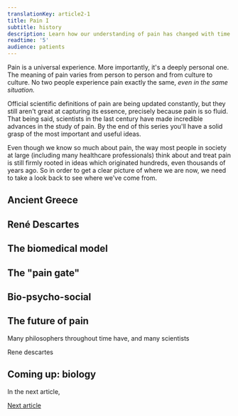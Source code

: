 ```yaml
---
translationKey: article2-1
title: Pain I
subtitle: history
description: Learn how our understanding of pain has changed with time and the ways these historical beliefs influence us to this day.
readtime: '5'
audience: patients
---
```


Pain is a universal experience. More importantly, it's a deeply personal one. The meaning of pain varies from person to person and from culture to culture. No two people experience pain exactly the same, *even in the same situation.*

Official scientific definitions of pain are being updated constantly, but they still aren't great at capturing its essence, precisely because pain is so fluid. That being said, scientists in the last century have made incredible advances in the study of pain. By the end of this series you'll have a solid grasp of the most important and useful ideas.

Even though we know so much about pain, the way most people in society at large (including many healthcare professionals) think about and treat pain is still firmly rooted in ideas which originated hundreds, even thousands of years ago. So in order to get a clear picture of where we are now, we need to take a look back to see where we've come from.


## Ancient Greece

## René Descartes

## The biomedical model

## The "pain gate"

## Bio-psycho-social

## The future of pain

Many philosophers throughout time have, and many scientists

Rene descartes

## Coming up: biology

In the next article,

<a href="/en/articles/pain-ii">Next article</a>